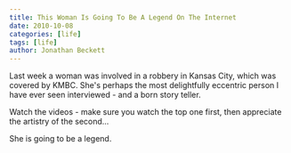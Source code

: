 ```yaml
---
title: This Woman Is Going To Be A Legend On The Internet
date: 2010-10-08
categories: [life]
tags: [life]
author: Jonathan Beckett
---
```


Last week a woman was involved in a robbery in Kansas City, which was covered by KMBC. She's perhaps the most delightfully eccentric person I have ever seen interviewed - and a born story teller.

Watch the videos - make sure you watch the top one first, then appreciate the artistry of the second...

She is going to be a legend.